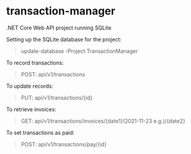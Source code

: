 # transaction-manager
.NET Core Web API project running SQLite 

Setting up the SQLite database for the project:
>update-database -Project TransactionManager

To record transactions:
>POST: api/v1/transactions

To update records:
>PUT: api/v1/transactions/{id}

To retrieve invoices:
>GET: api/v1/transactions/invoices/{date1}(2021-11-23 e.g.)/{date2}

To set transactions as paid:
>POST: api/v1/transactions/pay/{id}
